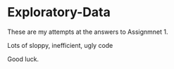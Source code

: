 Exploratory-Data
================
These are my attempts at the answers to Assignmnet 1.

Lots of sloppy, inefficient, ugly code

Good luck.
